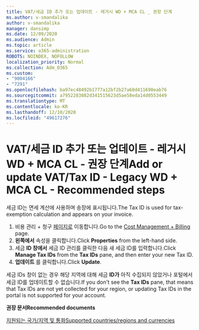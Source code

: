 ```yaml
---
title: VAT/세금 ID 추가 또는 업데이트 - 레거시 WD + MCA CL _ 권장 단계
ms.author: v-smandalika
author: v-smandalika
manager: dansimp
ms.date: 12/09/2020
ms.audience: Admin
ms.topic: article
ms.service: o365-administration
ROBOTS: NOINDEX, NOFOLLOW
localization_priority: Normal
ms.collection: Adm_O365
ms.custom:
- "9004166"
- "7291"
ms.openlocfilehash: ba97ec48492b1777a12bf2b27a68d411690eab76
ms.sourcegitcommit: a7952283882d341515623d5ae58eda14d0553449
ms.translationtype: MT
ms.contentlocale: ko-KR
ms.lasthandoff: 12/10/2020
ms.locfileid: "49617276"
---
```

# <a name="add-or-update-vattax-id---legacy-wd--mca-cl---recommended-steps"></a><span data-ttu-id="d5f7b-102">VAT/세금 ID 추가 또는 업데이트 - 레거시 WD + MCA CL - 권장 단계</span><span class="sxs-lookup"><span data-stu-id="d5f7b-102">Add or update VAT/Tax ID - Legacy WD + MCA CL - Recommended steps</span></span>

<span data-ttu-id="d5f7b-103">세금 ID는 면세 계산에 사용하며 송장에 표시됩니다.</span><span class="sxs-lookup"><span data-stu-id="d5f7b-103">The Tax ID is used for tax-exemption calculation and appears on your invoice.</span></span>

1. <span data-ttu-id="d5f7b-104">비용 관리 + 청구 [페이지로](https://ms.portal.azure.com/#blade/Microsoft_Azure_GTM/ModernBillingMenuBlade/Overview) 이동합니다.</span><span class="sxs-lookup"><span data-stu-id="d5f7b-104">Go to the [Cost Management + Billing](https://ms.portal.azure.com/#blade/Microsoft_Azure_GTM/ModernBillingMenuBlade/Overview) page.</span></span> 
2. <span data-ttu-id="d5f7b-105">**왼쪽에서** 속성을 클릭합니다.</span><span class="sxs-lookup"><span data-stu-id="d5f7b-105">Click **Properties** from the left-hand side.</span></span> 
3. <span data-ttu-id="d5f7b-106">세금 **ID 창에서** 세금  ID 관리를 클릭한 다음 새 세금 ID를 입력합니다.</span><span class="sxs-lookup"><span data-stu-id="d5f7b-106">Click **Manage Tax IDs** from the **Tax IDs** pane, and then enter your new Tax ID.</span></span>
4. <span data-ttu-id="d5f7b-107">**업데이트** 를 클릭합니다.</span><span class="sxs-lookup"><span data-stu-id="d5f7b-107">Click **Update**.</span></span> 

<span data-ttu-id="d5f7b-108">세금 IDs 창이 없는 경우 해당 지역에 대해 세금 **ID가** 아직 수집되지 않았거나 포털에서 세금 ID를 업데이트할 수 없습니다.</span><span class="sxs-lookup"><span data-stu-id="d5f7b-108">If you don't see the **Tax IDs** pane, that means that Tax IDs are not yet collected for your region, or updating Tax IDs in the portal is not supported for your account.</span></span>

<span data-ttu-id="d5f7b-109">**권장 문서**</span><span class="sxs-lookup"><span data-stu-id="d5f7b-109">**Recommended documents**</span></span>

[<span data-ttu-id="d5f7b-110">지원되는 국가/지역 및 통화</span><span class="sxs-lookup"><span data-stu-id="d5f7b-110">Supported countries/regions and currencies</span></span>](https://azure.microsoft.com/pricing/faq/)

